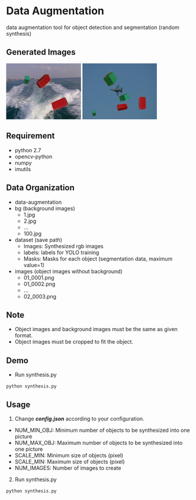# Data Augmentation
data augmentation tool for object detection and segmentation (random synthesis)

## Generated Images
<img src="./examples/000045.jpg" width="40%" height="40%"> <img src="./examples/000025.jpg" width="40%" height="40%">

## Requirement
* python 2.7
* opencv-python
* numpy
* imutils

## Data Organization
* data-augmentation
 * bg (background images)
   * 1.jpg
   * 2.jpg
   * ...
   * 100.jpg
 * dataset (save path)
   * Images: Synthesized rgb images
   * labels: labels for YOLO training
   * Masks: Masks for each object (segmentation data, maximum value=1)
 * images (object images without background)
   * 01_0001.png
   * 01_0002.png
   * ...
   * 02_0003.png

## Note
* Object images and background images must be the same as given format.
* Object images must be cropped to fit the object.

## Demo
* Run synthesis.py

```
python synthesis.py
```

## Usage
1. Change ***config.json*** according to your configuration.
 * NUM_MIN_OBJ: Minimum number of objects to be synthesized into one picture
 * NUM_MAX_OBJ: Maximum number of objects to be synthesized into one picture
 * SCALE_MIN: Minimum size of objects (pixel)
 * SCALE_MIN: Maximum size of objects (pixel)
 * NUM_IMAGES: Number of images to create
2. Run synthesis.py

```
python synthesis.py
```
